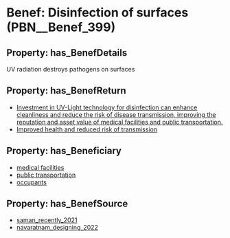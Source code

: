 # Benef: __Disinfection of surfaces__ (PBN__Benef_399)

## Property: has_BenefDetails

UV radiation destroys pathogens on surfaces

## Property: has_BenefReturn

* [Investment in UV-Light technology for disinfection can enhance cleanliness and reduce the risk of disease transmission, improving the reputation and asset value of medical facilities and public transportation.](../BenefReturn/PBN__BenefReturn_427)
* [Improved health and reduced risk of transmission](../BenefReturn/PBN__BenefReturn_1502)

## Property: has_Beneficiary

* [medical facilities](../Stakeholder/PBN__Stakeholder_187)
* [public transportation](../Stakeholder/PBN__Stakeholder_188)
* [occupants](../Stakeholder/PBN__Stakeholder_92)

## Property: has_BenefSource

* [saman_recently_2021](../Article/PBN__Article_79)
* [navaratnam_designing_2022](../Article/PBN__Article_282)

